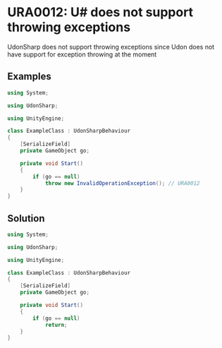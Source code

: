 # URA0012: U# does not support throwing exceptions

UdonSharp does not support throwing exceptions since Udon does not have support for exception throwing at the moment

## Examples

```csharp
using System;

using UdonSharp;

using UnityEngine;

class ExampleClass : UdonSharpBehaviour
{
    [SerializeField]
    private GameObject go;

    private void Start()
    {
        if (go == null)
            throw new InvalidOperationException(); // URA0012
    }
}
```

## Solution

```csharp
using System;

using UdonSharp;

using UnityEngine;

class ExampleClass : UdonSharpBehaviour
{
    [SerializeField]
    private GameObject go;

    private void Start()
    {
        if (go == null)
            return;
    }
}
```
